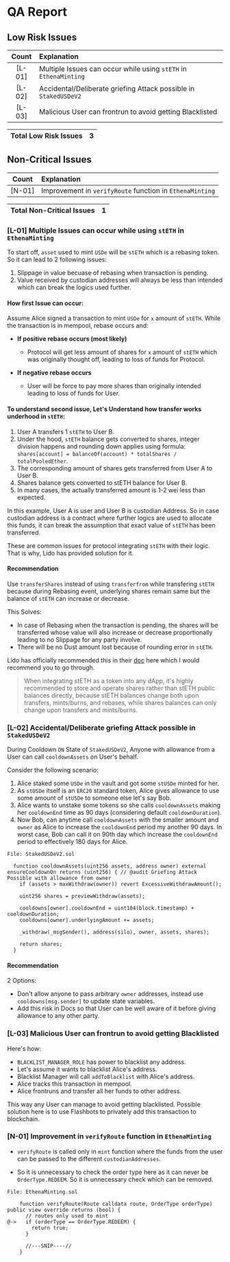 # QA Report

## Low Risk Issues
| Count | Explanation | 
|:--:|:-------|
| [L-01] | Multiple Issues can occur while using `stETH` in `EthenaMinting` |  
| [L-02] | Accidental/Deliberate griefing Attack possible in `StakedUSDeV2` | 
| [L-03] | Malicious User can frontrun to avoid getting Blacklisted |

| Total Low Risk Issues | 3 |
|:--:|:--:|

## Non-Critical Issues
| Count | Explanation | 
|:--:|:-------|
| [N-01] | Improvement in `verifyRoute` function in `EthenaMinting` | 

| Total Non-Critical Issues | 1 |
|:--:|:--:|

### [L-01] Multiple Issues can occur while using `stETH` in `EthenaMinting`

To start off, `asset` used to mint `USDe` will be `stETH` which is a rebasing token. So it can lead to 2 following issues:

1. Slippage in value becuase of rebasing when transaction is pending.
2. Value received by custodian addresses will always be less than intended which can break the logics used further.

#### How first Issue can occur:

Assume Alice signed a transaction to mint `USDe` for `x` amount of `stETH`. While the transaction is in mempool, rebase occurs and:

  * **If positive rebase occurs (most likely)**
    * Protocol will get less amount of shares for `x` amount of `stETH` which was originally thought off, leading to loss of funds for Protocol.

  * **If negative rebase occurs**
    * User will be force to pay more shares than originally intended leading to loss of funds for User.

#### To understand second issue, Let's Understand how transfer works underhood in `stETH`:

1. User A transfers 1 `stETH` to User B.
2. Under the hood, `stETH` balance gets converted to shares, integer division happens and rounding down applies using formula: `shares[account] = balanceOf(account) * totalShares / totalPooledEther`.
3. The corresponding amount of shares gets transferred from User A to User B.
4. Shares balance gets converted to stETH balance for User B.
5. In many cases, the actually transferred amount is 1-2 wei less than expected.

In this example, User A is user and User B is custodian Address. So in case custodian address is a contract where further logics are used to allocate this funds, it can break the assumption that exact value of `stETH` has been transferred.

These are common issues for protocol integrating `stETH` with their logic. That is why, Lido has provided solution for it.

#### Recommendation

Use  `transferShares` instead of using `transferfrom` while transfering  `stETH` because during Rebasing event, underlying shares remain same but the balance of `stETH` can increase or decrease.

This Solves:
  * In case of Rebasing when the transaction is pending, the shares will be transferred whose value will also increase or decrease proportionally leading to no Slippage for any party involve.
  * There will be no Dust amount lost because of rounding error in `stETH`.

Lido has officially recommended this in their [doc](https://docs.lido.fi/guides/lido-tokens-integration-guide/#steth-internals-share-mechanics) here which I would recommend you to go through.

> When integrating stETH as a token into any dApp, it's highly recommended to store and operate shares rather than stETH public balances directly, because stETH balances change both upon transfers, mints/burns, and rebases, while shares balances can only change upon transfers and mints/burns.

### [L-02] Accidental/Deliberate griefing Attack possible in `StakedUSDeV2`

During Cooldown `ON` State of `StakedUSDeV2`, Anyone with allowance from a User can call `cooldownAssets` on User's behalf.

Consider the following scenario:

1. Alice staked some `USDe` in the vault and got some `stUSDe` minted for her.
2. As `stUSDe` itself is an `ERC20` standard token, Alice gives allowance to use some amount of `stUSDe` to someone else let's say Bob.
3. Alice wants to unstake some tokens so she calls `cooldownAssets` making her `cooldownEnd` time as 90 days (considering default `cooldownDuration`).
4. Now Bob, can anytime call `cooldownAssets` with the smaller amount and `owner` as Alice to increase the `cooldownEnd` period my another 90 days. In worst case, Bob can call it on 90th day which increase the `cooldownEnd` period to effectively 180 days for Alice.

```solidity
File: StakedUSDeV2.sol

  function cooldownAssets(uint256 assets, address owner) external ensureCooldownOn returns (uint256) { // @audit Griefing Attack Possible with allowance from owner
    if (assets > maxWithdraw(owner)) revert ExcessiveWithdrawAmount();

    uint256 shares = previewWithdraw(assets);

    cooldowns[owner].cooldownEnd = uint104(block.timestamp) + cooldownDuration;
    cooldowns[owner].underlyingAmount += assets;

    _withdraw(_msgSender(), address(silo), owner, assets, shares);

    return shares;
  }

```

#### Recommendation

2 Options:

* Don't allow anyone to pass arbitrary `owner` addresses, instead use `cooldowns[msg.sender]` to update state variables.
* Add this risk in Docs so that User can be well aware of it before giving allowance to any other party.

### [L-03] Malicious User can frontrun to avoid getting Blacklisted

Here's how:

* `BLACKLIST_MANAGER_ROLE` has power to blacklist any address.
* Let's assume it wants to blacklist Alice's address.
* Blacklist Manager will call `addToBlacklist` with Alice's address.
* Alice tracks this transaction in mempool.
* Alice frontruns and transfer all her funds to other address.

This way any User can manage to avoid getting blacklisted. Possible solution here is to use Flashbots to privately add this transaction to blockchain.

### [N-01] Improvement in `verifyRoute` function in `EthenaMinting`

* `verifyRoute` is called only in `mint` function where the funds from the user can be passed to the different `custodianAddresses`.

* So it is unnecessary to check the order type here as it can never be `OrderType.REDEEM`. So it is unnecessary check which can be removed.

```solidity
File: EthenaMinting.sol

    function verifyRoute(Route calldata route, OrderType orderType) public view override returns (bool) {
      // routes only used to mint
@->   if (orderType == OrderType.REDEEM) {
        return true;
      }
      
      //---SNIP----//
    }

```
